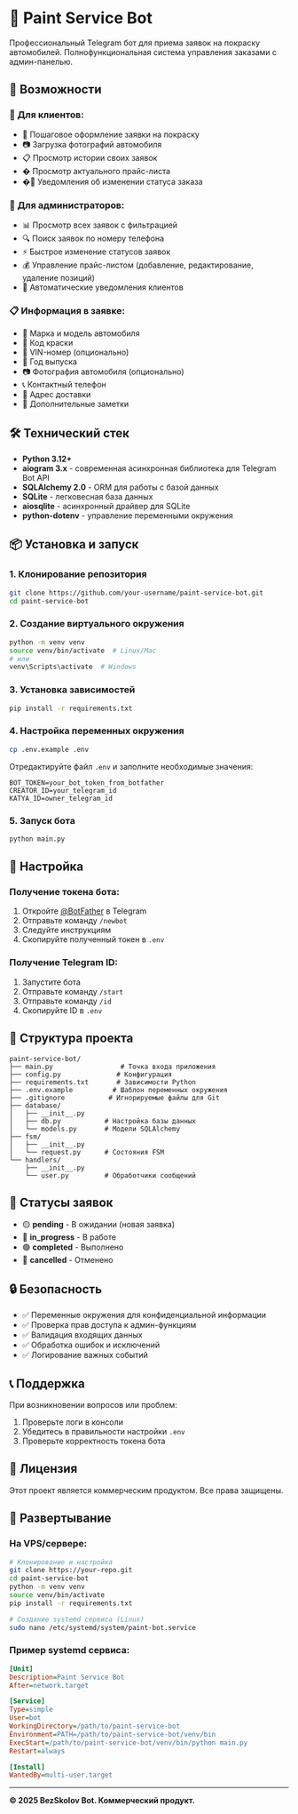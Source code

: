 # 🎨 Paint Service Bot

Профессиональный Telegram бот для приема заявок на покраску автомобилей. Полнофункциональная система управления заказами с админ-панелью.

## 🚀 Возможности

### 👥 Для клиентов:
- 📝 Пошаговое оформление заявки на покраску
- 📷 Загрузка фотографий автомобиля
- 📋 Просмотр истории своих заявок
- � Просмотр актуального прайс-листа
- �🔔 Уведомления об изменении статуса заказа

### 🔧 Для администраторов:
- 📊 Просмотр всех заявок с фильтрацией
- 🔍 Поиск заявок по номеру телефона
- ⚡ Быстрое изменение статусов заявок
- 💰 Управление прайс-листом (добавление, редактирование, удаление позиций)
- 📱 Автоматические уведомления клиентов

### 📋 Информация в заявке:
- 🚗 Марка и модель автомобиля
- 🎨 Код краски
- 🔢 VIN-номер (опционально)
- 📅 Год выпуска
- 📷 Фотография автомобиля (опционально)
- 📞 Контактный телефон
- 📍 Адрес доставки
- 📝 Дополнительные заметки

## 🛠 Технический стек

- **Python 3.12+**
- **aiogram 3.x** - современная асинхронная библиотека для Telegram Bot API
- **SQLAlchemy 2.0** - ORM для работы с базой данных
- **SQLite** - легковесная база данных
- **aiosqlite** - асинхронный драйвер для SQLite
- **python-dotenv** - управление переменными окружения

## 📦 Установка и запуск

### 1. Клонирование репозитория
```bash
git clone https://github.com/your-username/paint-service-bot.git
cd paint-service-bot
```

### 2. Создание виртуального окружения
```bash
python -m venv venv
source venv/bin/activate  # Linux/Mac
# или
venv\Scripts\activate  # Windows
```

### 3. Установка зависимостей
```bash
pip install -r requirements.txt
```

### 4. Настройка переменных окружения
```bash
cp .env.example .env
```

Отредактируйте файл `.env` и заполните необходимые значения:
```env
BOT_TOKEN=your_bot_token_from_botfather
CREATOR_ID=your_telegram_id
KATYA_ID=owner_telegram_id
```

### 5. Запуск бота
```bash
python main.py
```

## 🔧 Настройка

### Получение токена бота:
1. Откройте [@BotFather](https://t.me/botfather) в Telegram
2. Отправьте команду `/newbot`
3. Следуйте инструкциям
4. Скопируйте полученный токен в `.env`

### Получение Telegram ID:
1. Запустите бота
2. Отправьте команду `/start`
3. Отправьте команду `/id`
4. Скопируйте ID в `.env`

## 📁 Структура проекта

```
paint-service-bot/
├── main.py                 # Точка входа приложения
├── config.py              # Конфигурация
├── requirements.txt       # Зависимости Python
├── .env.example          # Шаблон переменных окружения
├── .gitignore           # Игнорируемые файлы для Git
├── database/
│   ├── __init__.py
│   ├── db.py           # Настройка базы данных
│   └── models.py       # Модели SQLAlchemy
├── fsm/
│   ├── __init__.py
│   └── request.py      # Состояния FSM
└── handlers/
    ├── __init__.py
    └── user.py         # Обработчики сообщений
```

## 🔄 Статусы заявок

- 🟡 **pending** - В ожидании (новая заявка)
- 🔵 **in_progress** - В работе
- 🟢 **completed** - Выполнено
- 🔴 **cancelled** - Отменено

## 🔒 Безопасность

- ✅ Переменные окружения для конфиденциальной информации
- ✅ Проверка прав доступа к админ-функциям
- ✅ Валидация входящих данных
- ✅ Обработка ошибок и исключений
- ✅ Логирование важных событий

## 📞 Поддержка

При возникновении вопросов или проблем:
1. Проверьте логи в консоли
2. Убедитесь в правильности настройки `.env`
3. Проверьте корректность токена бота

## 📄 Лицензия

Этот проект является коммерческим продуктом. Все права защищены.

## 🚀 Развертывание

### На VPS/сервере:
```bash
# Клонирование и настройка
git clone https://your-repo.git
cd paint-service-bot
python -m venv venv
source venv/bin/activate
pip install -r requirements.txt

# Создание systemd сервиса (Linux)
sudo nano /etc/systemd/system/paint-bot.service
```

### Пример systemd сервиса:
```ini
[Unit]
Description=Paint Service Bot
After=network.target

[Service]
Type=simple
User=bot
WorkingDirectory=/path/to/paint-service-bot
Environment=PATH=/path/to/paint-service-bot/venv/bin
ExecStart=/path/to/paint-service-bot/venv/bin/python main.py
Restart=always

[Install]
WantedBy=multi-user.target
```

---

**© 2025 BezSkolov Bot. Коммерческий продукт.**
